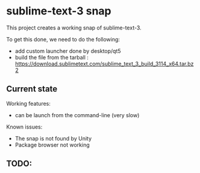 # sublime-text-3 snap

This project creates a working snap of sublime-text-3.

To get this done, we need to do the following:
 - add custom launcher done by desktop/qt5
 - build the file from the tarball : https://download.sublimetext.com/sublime_text_3_build_3114_x64.tar.bz2

## Current state

Working features:
 - can be launch from the command-line (very slow)

Known issues:
  - The snap is not found by Unity
  - Package browser not working

TODO:
 -
